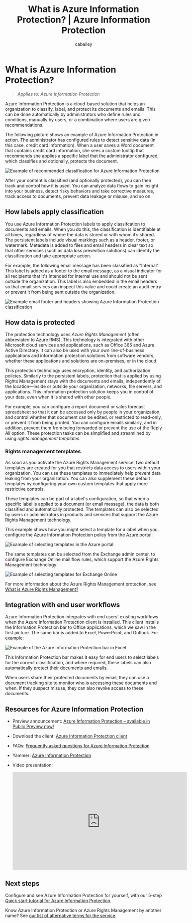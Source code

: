 ﻿---
# required metadata

title: What is Azure Information Protection? | Azure Information Protection
description: An overview of the Azure Information Protection service.
author: cabailey
manager: mbaldwin
ms.date: 09/25/2016
ms.topic: article
ms.prod:
ms.service: rights-management
ms.technology: techgroup-identity
ms.assetid: cd8a88e2-3555-4be2-9637-3cdee992f2c8

# optional metadata

#ROBOTS:
#audience:
#ms.devlang:
#ms.reviewer: eymanor
#ms.suite: ems
#ms.tgt_pltfrm:
#ms.custom:

---

# What is Azure Information Protection?

>*Applies to: Azure Information Protection*

Azure Information Protection is a cloud-based solution that helps an organization to classify, label, and protect its documents and emails. This can be done automatically by administrators who define rules and conditions, manually by users, or a combination where users are given recommendations. 

The following picture shows an example of Azure Information Protection in action. The administrator has configured rules to detect sensitive data (in this case, credit card information). When a user saves a Word document that contains credit card information, she sees a custom tooltip that recommends she applies a specific label that the administrator configured, which classifies and optionally, protects the document. 

![Example of recommended classification for Azure Information Protection](../media/info-protect-recommend-callouts.png)

After your content is classified (and optionally protected), you can then track and control how it is used. You can analyze data flows to gain insight into your business, detect risky behaviors and take corrective measures, track access to documents, prevent data leakage or misuse, and so on.

## How labels apply classification

You use Azure Information Protection labels to apply classifcation to documents and emails. When you do this, the classification is identifiable at all times, regardless of where the data is stored or with whom it’s shared. The persistent labels include visual markings such as a header, footer, or watermark. Metadata is added to files and email headers in clear text so that other services (such as data loss prevention solutions) can identify the classification and take appropriate action. 

For example, the following email message has been classified as "Internal". This label is added as a footer to the email message, as a visual indicator for all recipients that it's intended for internal use and should not be sent outside the organization. This label is also embedded in the email headers so that email services can inspect this value and could create an audit entry or prevent it from being sent outside the organization.

![Example email footer and headers showing Azure Information Protection classification](../media/example-email-footer-header.png)


## How data is protected

The protection technology uses *Azure Rights Management* (often abbreviated to Azure RMS). This technology is integrated with other Microsoft cloud services and applications, such as Office 365 and Azure Active Directory. It can also be used with your own line-of-business applications and information protection solutions from software vendors, whether these applications and solutions are on-premises, or in the cloud.

This protection technology uses encryption, identity, and authorization policies. Similarly to the persistent labels, protection that is applied by using Rights Management stays with the documents and emails, independently of the location—inside or outside your organization, networks, file servers, and applications. This information protection solution keeps you in control of your data, even when it is shared with other people.

For example, you can configure a report document or sales forecast spreadsheet so that it can be accessed only by people in your organization, and control whether that document can be edited, or restricted to read-only, or prevent it from being printed. You can configure emails similarly, and in addition, prevent them from being forwarded or prevent the use of the Reply All option. These protection tasks can be simplified and streamlined by using *rights management templates*.

### Rights management templates

As soon as you activate the Azure Rights Management service, two default templates are created for you that restricts data access to users within your organization. You can use these templates to immediately help prevent data leaking from your organization. You can also supplement these default templates by configuring your own custom templates that apply more restrictive controls.

These templates can be part of a label's configuration, so that when a specific label is applied to a document (or email message), the data is both classified and automatically protected. The templates can also be selected by users or administrators in products and services that support the Azure Rights Management technology.

This example shows how you might select a template for a label when you configure the Azure Information Protection policy from the Azure portal:

![Example of selecting templates in the Azure portal](../media/templates-infoprotection-callouts.png)

The same templates can be selected from the Exchange admin center, to configure Exchange Online mail flow rules, which support the Azure Rights Management technology:

![Example of selecting templates for Exchange Online](../media/templates-exchangeonline-callouts.png)

For more information about the Azure Rights Management protection, see [What is Azure Rights Management?](what-is-azure-rms.md)

## Integration with end user workflows

Azure Information Protection integrates with end users' existing workflows when the Azure Information Protection client is installed. This client installs the Information Protection bar to Office applications, which we saw in the first picture. The same bar is added to Excel, PowerPoint, and Outlook. For example:

![Example of the Azure Information Protection bar in Excel](../media/excel2013-infoprotect-bar2.png)

This Information Protection bar makes it easy for end users to select labels for the correct classification, and where required, these labels can also automatically protect their documents and emails.

When users share their protected documents by email, they can use a document tracking site to monitor who is accessing these documents and when. If they suspect misuse, they can also revoke access to these documents.


## Resources for Azure Information Protection

- Preview announcement: [Azure Information Protection – available in Public Preview now!](https://blogs.technet.microsoft.com/enterprisemobility/2016/07/12/azure-information-protection-public-preview-available-now/)

- Download the client: [Azure Information Protection client](https://www.microsoft.com/en-us/download/details.aspx?id=53018)

- FAQs: [Frequently asked questions for Azure Information Protection](../get-started/faqs.md)

- Yammer: [Azure Information Protection](https://www.yammer.com/askipteam/#/threads/inGroup?type=in_group&feedId=8652489&view=all)

- Video presentation:

    <iframe width="560" height="315" src="https://www.youtube.com/embed/N9Ip0m6d3G0" frameborder="0" allowfullscreen></iframe>


## Next steps

Configure and see Azure Information Protection for yourself, with our 5-step [Quick start tutorial for Azure Information Protection](../get-started/infoprotect-quick-start-tutorial.md).

Know Azure Information Protection or Azure Rights Management by another name? See [our list of alternative terms for the service](azure-rms-aka.md).